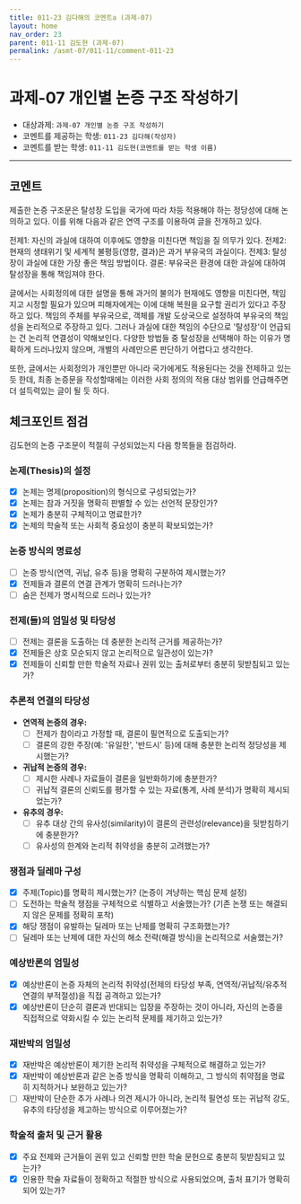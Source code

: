 ```yaml
---
title: 011-23 김다해의 코멘트a (과제-07) 
layout: home
nav_order: 23
parent: 011-11 김도현 (과제-07)
permalink: /asmt-07/011-11/comment-011-23
---
```


# 과제-07 개인별 논증 구조 작성하기

- 대상과제: `과제-07 개인별 논증 구조 작성하기`
- 코멘트를 제공하는 학생: `011-23 김다해(작성자)` 
- 코멘트를 받는 학생: `011-11 김도현(코멘트를 받는 학생 이름)` 

---

## 코멘트

제출한 논증 구조문은 탈성장 도입을 국가에 따라 차등 적용해야 하는 정당성에 대해 논의하고 있다. 이를 위해 다음과 같은 연역 구조를 이용하여 글을 전개하고 있다.

전제1: 자신의 과실에 대하여 이후에도 영향을 미친다면 책임을 질 의무가 있다.
전제2: 현재의 생태위기 및 세계적 불평등(영향, 결과)은 과거 부유국의 과실이다.
전제3: 탈성장이 과실에 대한 가장 좋은 책임 방법이다.
결론: 부유국은 환경에 대한 과실에 대하여 탈성장을 통해 책임져야 한다.

글에서는 사회정의에 대한 설명을 통해 과거의 불의가 현재에도 영향을 미친다면, 책임지고 시정할 필요가 있으며 피해자에게는 이에 대해 복원을 요구할 권리가 있다고 주장하고 있다. 책임의 주체를 부유국으로, 객체를 개발 도상국으로 설정하여 부유국의 책임성을 논리적으로 주장하고 있다. 그러나 과실에 대한 책임의 수단으로 '탈성장'이 언급되는 건 논리적 연결성이 약해보인다. 다양한 방법들 중 탈성장을 선택해야 하는 이유가 명확하게 드러나있지 않으며, 개별의 사례만으론 판단하기 어렵다고 생각한다. 

또한, 글에서는 사회정의가 개인뿐만 아니라 국가에게도 적용된다는 것을 전제하고 있는 듯 한데, 최종 논증문을 작성할때에는 이러한 사회 정의의 적용 대상 범위를 언급해주면 더 설득력있는 글이 될 듯 하다.

## 체크포인트 점검

김도현의 논증 구조문이 적절히 구성되었는지 다음 항목들을 점검하라.

### **논제(Thesis)의 설정**
- [x] 논제는 명제(proposition)의 형식으로 구성되었는가?
- [x] 논제는 참과 거짓을 명확히 판별할 수 있는 선언적 문장인가?
- [x] 논제가 충분히 구체적이고 명료한가?
- [x] 논제의 학술적 또는 사회적 중요성이 충분히 확보되었는가?

### **논증 방식의 명료성**
- [ ] 논증 방식(연역, 귀납, 유추 등)을 명확히 구분하여 제시했는가?
- [x] 전제들과 결론의 연결 관계가 명확히 드러나는가?
- [ ] 숨은 전제가 명시적으로 드러나 있는가?

### **전제(들)의 엄밀성 및 타당성**
- [ ] 전제는 결론을 도출하는 데 충분한 논리적 근거를 제공하는가?
- [x] 전제들은 상호 모순되지 않고 논리적으로 일관성이 있는가?
- [x] 전제들이 신뢰할 만한 학술적 자료나 권위 있는 출처로부터 충분히 뒷받침되고 있는가?

### **추론적 연결의 타당성**
- **연역적 논증의 경우:**
  - [ ] 전제가 참이라고 가정할 때, 결론이 필연적으로 도출되는가?
  - [ ] 결론의 강한 주장(예: '유일한', '반드시' 등)에 대해 충분한 논리적 정당성을 제시했는가?

- **귀납적 논증의 경우:**
  - [ ] 제시한 사례나 자료들이 결론을 일반화하기에 충분한가?
  - [ ] 귀납적 결론의 신뢰도를 평가할 수 있는 자료(통계, 사례 분석)가 명확히 제시되었는가?

- **유추의 경우:**
  - [ ] 유추 대상 간의 유사성(similarity)이 결론의 관련성(relevance)을 뒷받침하기에 충분한가?
  - [ ] 유사성의 한계와 논리적 취약성을 충분히 고려했는가?

### **쟁점과 딜레마 구성**
- [x] 주제(Topic)를 명확히 제시했는가? (논증이 겨냥하는 핵심 문제 설정)
- [ ] 도전하는 학술적 쟁점을 구체적으로 식별하고 서술했는가? (기존 논쟁 또는 해결되지 않은 문제를 정확히 포착)
- [x] 해당 쟁점이 유발하는 딜레마 또는 난제를 명확히 구조화했는가?
- [ ] 딜레마 또는 난제에 대한 자신의 해소 전략(해결 방식)을 논리적으로 서술했는가?

### **예상반론의 엄밀성**
- [x] 예상반론이 논증 자체의 논리적 취약성(전제의 타당성 부족, 연역적/귀납적/유추적 연결의 부적절성)을 직접 공격하고 있는가?
- [x] 예상반론이 단순히 결론과 반대되는 입장을 주장하는 것이 아니라, 자신의 논증을 직접적으로 약화시킬 수 있는 논리적 문제를 제기하고 있는가?

### **재반박의 엄밀성**
- [x] 재반박은 예상반론이 제기한 논리적 취약성을 구체적으로 해결하고 있는가?
- [x] 재반박이 예상반론과 같은 논증 방식을 명확히 이해하고, 그 방식의 취약점을 명료히 지적하거나 보완하고 있는가?
- [ ] 재반박이 단순한 추가 사례나 의견 제시가 아니라, 논리적 필연성 또는 귀납적 강도, 유추의 타당성을 제고하는 방식으로 이루어졌는가?

### **학술적 출처 및 근거 활용**
- [x] 주요 전제와 근거들이 권위 있고 신뢰할 만한 학술 문헌으로 충분히 뒷받침되고 있는가?
- [x] 인용한 학술 자료들이 정확하고 적절한 방식으로 사용되었으며, 출처 표기가 명확히 되어 있는가?
